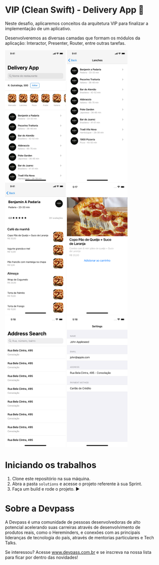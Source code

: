 
# VIP (Clean Swift) - Delivery App 🍕

Neste desafio, aplicaremos conceitos da arquitetura VIP para finalizar a implementação de um aplicativo. 

Desenvolveremos as diversas camadas que formam os módulos da aplicação: Interactor, Presenter, Router, entre outras tarefas.

<p float="left">
<img src="screenshots/screenshot-1.jpeg" alt="drawing" width="200"/>
<img src="screenshots/screenshot-2.jpeg" alt="drawing" width="200"/>
<img src="screenshots/screenshot-3.jpeg" alt="drawing" width="200"/>
<img src="screenshots/screenshot-4.png" alt="drawing" width="200"/>
<img src="screenshots/screenshot-5.png" alt="drawing" width="200"/>
<img src="screenshots/screenshot-6.png" alt="drawing" width="200"/>
</p>

# Iniciando os trabalhos


1. Clone este repositório na sua máquina.
2. Abra a pasta `solutions` e acesse o projeto referente à sua Sprint.
3. Faça um build e rode o projeto. ▶️

# Sobre a Devpass

A Devpass é uma comunidade de pessoas desenvolvedoras de alto potencial acelerando suas carreiras através de desenvolvimento de produtos reais, como o Hereminders, e conexões com as principais lideranças de tecnologia do país, através de mentorias particulares e Tech Talks.

Se interessou? Acesse www.devpass.com.br e se inscreva na nossa lista para ficar por dentro das novidades!
